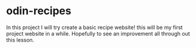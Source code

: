 # odin-recipes
In this project I will try create a basic recipe website!
this will be my first project website in a while. Hopefully to see an improvement all through out this lesson.